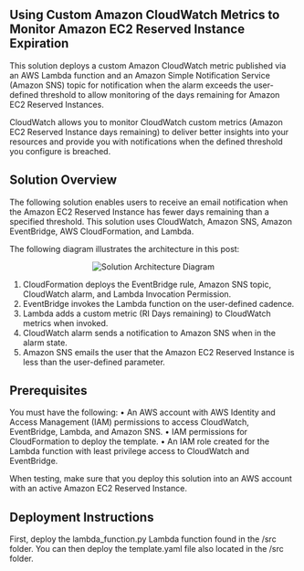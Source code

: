 ## Using Custom Amazon CloudWatch Metrics to Monitor Amazon EC2 Reserved Instance Expiration

This solution deploys a custom Amazon CloudWatch metric published via an AWS Lambda function and an Amazon Simple Notification Service (Amazon SNS) topic for notification when the alarm exceeds the user-defined threshold to allow monitoring of the days remaining for Amazon EC2 Reserved Instances.

CloudWatch allows you to monitor CloudWatch custom metrics (Amazon EC2 Reserved Instance days remaining) to deliver better insights into your resources and provide you with notifications when the defined threshold you configure is breached.

## Solution Overview
The following solution enables users to receive an email notification when the Amazon EC2 Reserved Instance has fewer days remaining than a specified threshold. This solution uses CloudWatch, Amazon SNS, Amazon EventBridge, AWS CloudFormation, and Lambda.

The following diagram illustrates the architecture in this post:

<p align='center'>
	<img src='imgs/0_SolutionArchitecture.png' alt='Solution Architecture Diagram'/>
</p>

1.	CloudFormation deploys the EventBridge rule, Amazon SNS topic, CloudWatch alarm, and Lambda Invocation Permission.
2.	EventBridge invokes the Lambda function on the user-defined cadence.
3.	Lambda adds a custom metric (RI Days remaining) to CloudWatch metrics when invoked.
4.	CloudWatch alarm sends a notification to Amazon SNS when in the alarm state.
5.	Amazon SNS emails the user that the Amazon EC2 Reserved Instance is less than the user-defined parameter.

## Prerequisites

You must have the following:
	•	An AWS account with AWS Identity and Access Management (IAM) permissions to access CloudWatch, EventBridge, Lambda, and Amazon SNS.
	•	IAM permissions for CloudFormation to deploy the template.
	•	An IAM role created for the Lambda function with least privilege access to CloudWatch and EventBridge.

When testing, make sure that you deploy this solution into an AWS account with an active Amazon EC2 Reserved Instance.

## Deployment Instructions
First, deploy the lambda_function.py Lambda function found in the /src folder. You can then deploy the template.yaml file also located in the /src folder.

